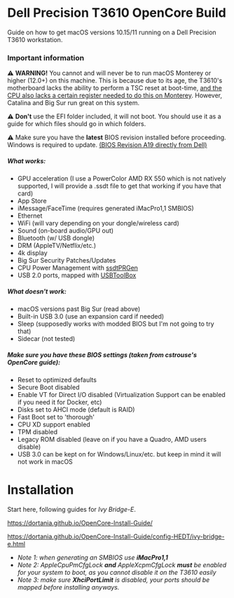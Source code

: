 # Dell Precision T3610 OpenCore Build
Guide on how to get macOS versions 10.15/11 running on a Dell Precision T3610 workstation. 


### Important information

⚠ **WARNING!** You cannot and will never be to run macOS Monterey or higher (12.0+) on this machine. This is because due to its age, the T3610's motherboard lacks the ability to perform a TSC reset at boot-time, <a href="https://github.com/acidanthera/CpuTscSync#cputscsync">and the CPU also lacks a certain register needed to do this on Monterey</a>. However, Catalina and Big Sur run great on this system.


⚠ **Don't** use the EFI folder included, it will not boot. You should use it as a guide for which files should go in which folders.

⚠ Make sure you have the **latest** BIOS revision installed before proceeding. Windows is required to update. <a href="https://www.dell.com/support/home/en-us/drivers/driversdetails?driverid=4d5hg">(BIOS Revision A19 directly from Dell)</a>

##### What works:
- GPU acceleration (I use a PowerColor AMD RX 550 which is not natively supported, I will provide a .ssdt file to get that working if you have that card)
- App Store
- iMessage/FaceTime (requires generated iMacPro1,1 SMBIOS)
- Ethernet
- WiFi (will vary depending on your dongle/wireless card)
- Sound (on-board audio/GPU out)
- Bluetooth (w/ USB dongle)
- DRM (AppleTV/Netflix/etc.)
- 4k display
- Big Sur Security Patches/Updates
- CPU Power Management with <a href="https://dortania.github.io/OpenCore-Post-Install/universal/pm.html#sandy-and-ivy-bridge-power-management">ssdtPRGen</a>
- USB 2.0 ports, mapped with <a href="https://github.com/USBToolBox/tool">USBToolBox</a> 

##### What doesn't work:
- macOS versions past Big Sur (read above)
- Built-in USB 3.0 (use an expansion card if needed)
- Sleep (supposedly works with modded BIOS but I'm not going to try that) 
- Sidecar (not tested)

##### Make sure you have these BIOS settings (taken from cstrouse's OpenCore guide):
- Reset to optimized defaults
- Secure Boot disabled
- Enable VT for Direct I/O disabled (Virtualization Support can be enabled if you need it for Docker, etc)
- Disks set to AHCI mode (default is RAID)
- Fast Boot set to 'thorough'
- CPU XD support enabled
- TPM disabled
- Legacy ROM disabled (leave on if you have a Quadro, AMD users disable)
- USB 3.0 can be kept on for Windows/Linux/etc. but keep in mind it will not work in macOS


# Installation

Start here, following guides for _Ivy Bridge-E_. 

https://dortania.github.io/OpenCore-Install-Guide/

https://dortania.github.io/OpenCore-Install-Guide/config-HEDT/ivy-bridge-e.html

- _Note 1: when generating an SMBIOS use **iMacPro1,1**_
-  _Note 2: AppleCpuPmCfgLock **and** AppleXcpmCfgLock **must** be enabled for your system to boot, as you cannot disable it on the T3610 easily_
-  _Note 3: make sure **XhciPortLimit** is disabled, your ports should be mapped before installing anyways._





 


  
